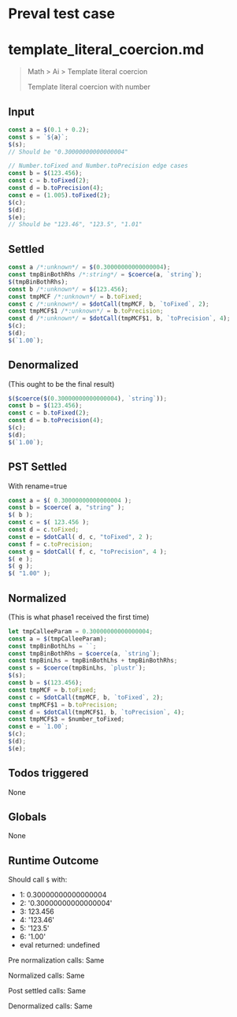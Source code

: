 # Preval test case

# template_literal_coercion.md

> Math > Ai > Template literal coercion
>
> Template literal coercion with number

## Input

`````js filename=intro
const a = $(0.1 + 0.2);
const s = `${a}`;
$(s);
// Should be "0.30000000000000004"

// Number.toFixed and Number.toPrecision edge cases
const b = $(123.456);
const c = b.toFixed(2);
const d = b.toPrecision(4);
const e = (1.005).toFixed(2);
$(c);
$(d);
$(e);
// Should be "123.46", "123.5", "1.01"
`````


## Settled


`````js filename=intro
const a /*:unknown*/ = $(0.30000000000000004);
const tmpBinBothRhs /*:string*/ = $coerce(a, `string`);
$(tmpBinBothRhs);
const b /*:unknown*/ = $(123.456);
const tmpMCF /*:unknown*/ = b.toFixed;
const c /*:unknown*/ = $dotCall(tmpMCF, b, `toFixed`, 2);
const tmpMCF$1 /*:unknown*/ = b.toPrecision;
const d /*:unknown*/ = $dotCall(tmpMCF$1, b, `toPrecision`, 4);
$(c);
$(d);
$(`1.00`);
`````


## Denormalized
(This ought to be the final result)

`````js filename=intro
$($coerce($(0.30000000000000004), `string`));
const b = $(123.456);
const c = b.toFixed(2);
const d = b.toPrecision(4);
$(c);
$(d);
$(`1.00`);
`````


## PST Settled
With rename=true

`````js filename=intro
const a = $( 0.30000000000000004 );
const b = $coerce( a, "string" );
$( b );
const c = $( 123.456 );
const d = c.toFixed;
const e = $dotCall( d, c, "toFixed", 2 );
const f = c.toPrecision;
const g = $dotCall( f, c, "toPrecision", 4 );
$( e );
$( g );
$( "1.00" );
`````


## Normalized
(This is what phase1 received the first time)

`````js filename=intro
let tmpCalleeParam = 0.30000000000000004;
const a = $(tmpCalleeParam);
const tmpBinBothLhs = ``;
const tmpBinBothRhs = $coerce(a, `string`);
const tmpBinLhs = tmpBinBothLhs + tmpBinBothRhs;
const s = $coerce(tmpBinLhs, `plustr`);
$(s);
const b = $(123.456);
const tmpMCF = b.toFixed;
const c = $dotCall(tmpMCF, b, `toFixed`, 2);
const tmpMCF$1 = b.toPrecision;
const d = $dotCall(tmpMCF$1, b, `toPrecision`, 4);
const tmpMCF$3 = $number_toFixed;
const e = `1.00`;
$(c);
$(d);
$(e);
`````


## Todos triggered


None


## Globals


None


## Runtime Outcome


Should call `$` with:
 - 1: 0.30000000000000004
 - 2: '0.30000000000000004'
 - 3: 123.456
 - 4: '123.46'
 - 5: '123.5'
 - 6: '1.00'
 - eval returned: undefined

Pre normalization calls: Same

Normalized calls: Same

Post settled calls: Same

Denormalized calls: Same
